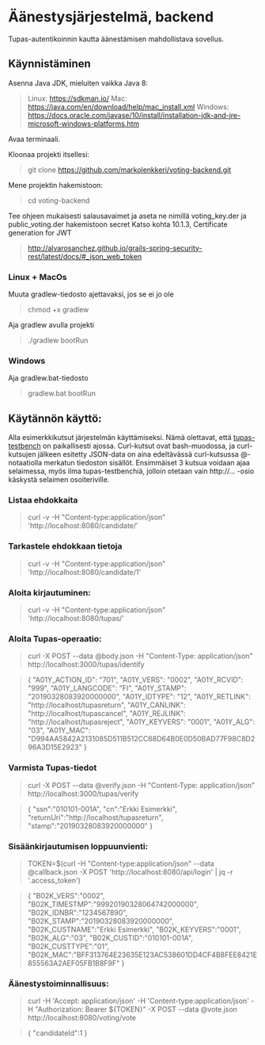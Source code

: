 # Äänestysjärjestelmä, backend

Tupas-autentikoinnin kautta äänestämisen mahdollistava sovellus.

## Käynnistäminen
Asenna Java JDK, mieluiten vaikka Java 8:
> Linux: https://sdkman.io/
> Mac: https://java.com/en/download/help/mac_install.xml
> Windows: https://docs.oracle.com/javase/10/install/installation-jdk-and-jre-microsoft-windows-platforms.htm

Avaa terminaali.

Kloonaa projekti itsellesi:
> git clone https://github.com/markolenkkeri/voting-backend.git

Mene projektin hakemistoon:
> cd voting-backend

Tee ohjeen mukaisesti salausavaimet ja aseta ne nimillä voting_key.der ja public_voting.der hakemistoon secret
Katso kohta 10.1.3, Certificate generation for JWT
> http://alvarosanchez.github.io/grails-spring-security-rest/latest/docs/#_json_web_token

### Linux + MacOs

Muuta gradlew-tiedosto ajettavaksi, jos se ei jo ole
> chmod +x gradlew

Aja gradlew avulla projekti
> ./gradlew bootRun

### Windows

Aja gradlew.bat-tiedosto
> gradlew.bat bootRun

## Käytännön käyttö:
Alla esimerkkikutsut järjestelmän käyttämiseksi.
Nämä olettavat, että [tupas-testbench](https://github.com/sakumikko/tupas-testbench) on paikallisesti ajossa.
Curl-kutsut ovat bash-muodossa, ja curl-kutsujen jälkeen esitetty JSON-data on aina edeltävässä curl-kutsussa @-notaatiolla merkatun tiedoston sisällöt.
Ensimmäiset 3 kutsua voidaan ajaa selaimessa, myös ilma tupas-testbenchiä, jolloin otetaan vain http://... -osio käskystä selaimen osoiteriville.

### Listaa ehdokkaita
> curl -v -H "Content-type:application/json" 'http://localhost:8080/candidate/'

### Tarkastele ehdokkaan tietoja
> curl -v -H "Content-type:application/json" 'http://localhost:8080/candidate/1'

### Aloita kirjautuminen:
> curl -v -H "Content-type:application/json" 'http://localhost:8080/tupas/'

### Aloita Tupas-operaatio:
> curl -X POST --data @body.json -H "Content-Type: application/json" http://localhost:3000/tupas/identify

>{
>"A01Y_ACTION_ID": "701",
>"A01Y_VERS": "0002",
>"A01Y_RCVID": "999",
>"A01Y_LANGCODE": "FI",
>"A01Y_STAMP": "20190328083920000000",
>"A01Y_IDTYPE": "12",
>"A01Y_RETLINK": "http://localhost/tupasreturn",
>"A01Y_CANLINK": "http://localhost/tupascancel",
>"A01Y_REJLINK": "http://localhost/tupasreject",
>"A01Y_KEYVERS": "0001",
>"A01Y_ALG": "03",
>"A01Y_MAC": "D994AA5842A2131085D511B512CC68D64B0E0D50BAD77F98C8D296A3D15E2923"
>}

### Varmista Tupas-tiedot
> curl -X POST --data @verify.json -H "Content-Type: application/json" http://localhost:3000/tupas/verify
 
>{
>"ssn":"010101-001A",
>"cn":"Erkki Esimerkki",
>"returnUri":"http://localhost/tupasreturn",
>"stamp":"20190328083920000000"
>}


### Sisäänkirjautumisen loppuunvienti:
> TOKEN=$(curl -H "Content-type:application/json" --data @callback.json -X POST 'http://localhost:8080/api/login' | jq -r '.access_token')

>{
>"B02K_VERS":"0002",
>"B02K_TIMESTMP":"99920190328064742000000",
>"B02K_IDNBR":"1234567890",
>"B02K_STAMP":"20190328083920000000",
>"B02K_CUSTNAME":"Erkki Esimerkki",
>"B02K_KEYVERS":"0001",
>"B02K_ALG":"03",
>"B02K_CUSTID":"010101-001A",
>"B02K_CUSTTYPE":"01",
>"B02K_MAC":"BFF313764E23635E123AC538601DD4CF4B8FEE8421E855563A2AEF05FB1B8F9F"
>}

### Äänestystoiminnallisuus:
>curl -H 'Accept: application/json' -H 'Content-type:application/json' -H "Authorization: Bearer ${TOKEN}" -X POST --data @vote.json http://localhost:8080/voting/vote

>{
> "candidateId":1
>}
